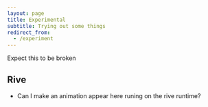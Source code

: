 ```yaml
---
layout: page
title: Experimental
subtitle: Trying out some things
redirect_from:
  - /experiment
---
```

Expect this to be broken

## Rive
* Can I make an animation appear here runing on the rive runtime?
